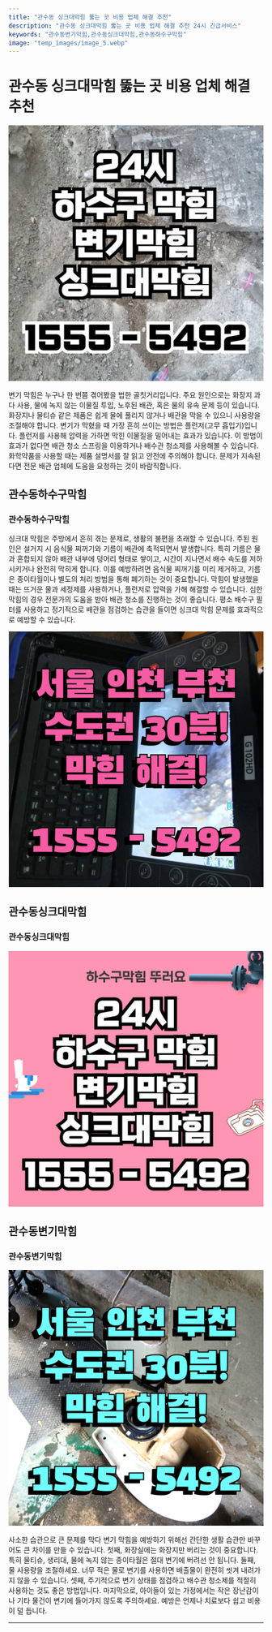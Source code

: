 ```yaml
---
title: "관수동 싱크대막힘 뚫는 곳 비용 업체 해결 추천"
description: "관수동 싱크대막힘 뚫는 곳 비용 업체 해결 추천 24시 긴급서비스"
keywords: "관수동변기막힘,관수동싱크대막힘,관수동하수구막힘"
image: "temp_images/image_5.webp"
---
```


# 관수동 싱크대막힘 뚫는 곳 비용 업체 해결 추천

![관수동하수구막힘](temp_images/image_8.webp) 

변기 막힘은 누구나 한 번쯤 겪어봤을 법한 골칫거리입니다. 주요 원인으로는 화장지 과다 사용, 물에 녹지 않는 이물질 투입, 노후된 배관, 혹은 물의 유속 문제 등이 있습니다. 화장지나 물티슈 같은 제품은 쉽게 물에 풀리지 않거나 배관을 막을 수 있으니 사용량을 조절해야 합니다. 변기가 막혔을 때 가장 흔히 쓰이는 방법은 플런저(고무 흡입기)입니다. 플런저를 사용해 압력을 가하면 막힌 이물질을 밀어내는 효과가 있습니다. 이 방법이 효과가 없다면 배관 청소 스프링을 이용하거나 배수관 청소제를 사용해볼 수 있습니다. 화학약품을 사용할 때는 제품 설명서를 잘 읽고 안전에 주의해야 합니다. 문제가 지속된다면 전문 배관 업체에 도움을 요청하는 것이 바람직합니다.


## 관수동하수구막힘

### 관수동하수구막힘

싱크대 막힘은 주방에서 흔히 겪는 문제로, 생활의 불편을 초래할 수 있습니다. 주된 원인은 설거지 시 음식물 찌꺼기와 기름이 배관에 축적되면서 발생합니다. 특히 기름은 물과 혼합되지 않아 배관 내부에 덩어리 형태로 쌓이고, 시간이 지나면서 배수 속도를 저하시키거나 완전히 막히게 합니다. 이를 예방하려면 음식물 찌꺼기를 미리 제거하고, 기름은 종이타월이나 별도의 처리 방법을 통해 폐기하는 것이 중요합니다. 막힘이 발생했을 때는 뜨거운 물과 세정제를 사용하거나, 플런저로 압력을 가해 해결할 수 있습니다. 심한 막힘의 경우 전문가의 도움을 받아 배관 청소를 진행하는 것이 좋습니다. 평소 배수구 필터를 사용하고 정기적으로 배관을 점검하는 습관을 들이면 싱크대 막힘 문제를 효과적으로 예방할 수 있습니다.

![관수동하수구막힘](temp_images/image_6.webp) 



## 관수동싱크대막힘

### 관수동싱크대막힘

![관수동싱크대막힘](temp_images/image_0.webp) 



## 관수동변기막힘

### 관수동변기막힘

![관수동변기막힘](temp_images/image_9.webp) 

  사소한 습관으로 큰 문제를 막다
변기 막힘을 예방하기 위해선 간단한 생활 습관만 바꾸어도 큰 차이를 만들 수 있습니다. 첫째, 화장실에는 화장지만 버리는 것이 중요합니다. 특히 물티슈, 생리대, 물에 녹지 않는 종이타월은 절대 변기에 버려선 안 됩니다. 둘째, 물 사용량을 조절하세요. 너무 적은 물로 변기를 사용하면 배출물이 완전히 씻겨 내려가지 않을 수 있습니다. 셋째, 주기적으로 변기 상태를 점검하고 배수관 청소제를 적절히 사용하는 것도 좋은 방법입니다. 마지막으로, 아이들이 있는 가정에서는 작은 장난감이나 기타 물건이 변기에 들어가지 않도록 주의하세요. 예방은 언제나 치료보다 쉽고 비용이 덜 듭니다.

---

